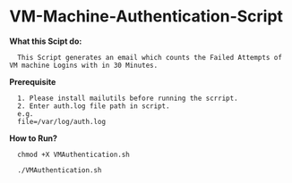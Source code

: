 # VM-Machine-Authentication-Script

**What this Scipt do:**

      This Script generates an email which counts the Failed Attempts of VM machine Logins with in 30 Minutes.

**Prerequisite**

      1. Please install mailutils before running the scrript.
      2. Enter auth.log file path in script.
      e.g.
      file=/var/log/auth.log
      
**How to Run?**

      chmod +X VMAuthentication.sh
      
      ./VMAuthentication.sh
